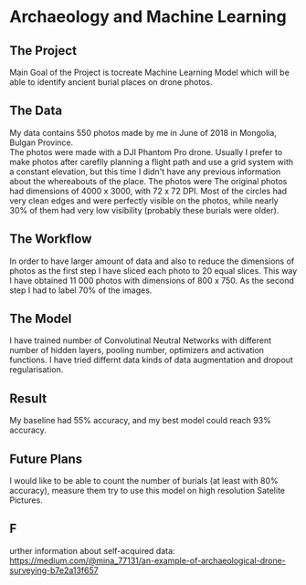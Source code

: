 # Archaeology and Machine Learning

## The Project
Main Goal of the Project is tocreate Machine Learning Model which will be able to identify ancient burial places on drone photos.

## The Data
My data contains 550 photos made by me in June of 2018 in Mongolia, Bulgan Province.  
The photos were made with a DJI Phantom Pro drone. Usually I prefer to make photos after careflly planning a flight path and use a grid system with a constant elevation, but this time I didn't have any previous information about the whereabouts of the place.
The photos were 
The original photos had dimensions of 4000 x 3000, with 72 x 72 DPI.
Most of the circles had very clean edges and were perfectly visible on the photos, while nearly 30% of them had very low visibility (probably these burials were older).

## The Workflow
In order to have larger amount of data and also to reduce the dimensions of photos as the first step I have sliced each photo to 20 equal slices.
This way I have obtained 11 000 photos with dimensions of 800 x 750.
As the second step I had to label 70% of the images.

## The Model
I have trained number of Convolutinal Neutral Networks with different number of hidden layers, pooling number, optimizers and activation functions. I have tried differnt data kinds of data augmentation and dropout regularisation.

## Result
My baseline had 55% accuracy, and my best model could reach 93% accuracy.

## Future Plans
I would like to be able to count the number of burials (at least with 80% accuracy), measure them try to use this model on high resolution Satelite Pictures.

## F
urther information about self-acquired data: https://medium.com/@mina_77131/an-example-of-archaeological-drone-surveying-b7e2a13f657
